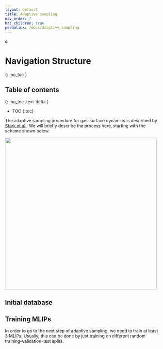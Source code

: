 ```yaml
---
layout: default
title: Adaptive sampling
nav_order: 7
has_children: true
permalink: /docs/adaptive_sampling
---
```

s
# Navigation Structure
{: .no_toc }

## Table of contents
{: .no_toc .text-delta }

- TOC
{:toc}


The adaptive sampling procedure for gas-surface dynamics is described by [Stark et al.](https://arxiv.org/abs/2305.10873). We will briefly describe the process here, starting with the scheme shown below.

<img src="https://github.com/wgst/ml-gas-surface/blob/main/docs/figures/adaptive_sampling_scheme.png?raw=true" width="500">

## Initial database

## Training MLIPs
In order to go to the next step of adaptive sampling, we need to train at least 3 MLIPs. Usually, this can be done by just training on different random training-validation-test splits.
